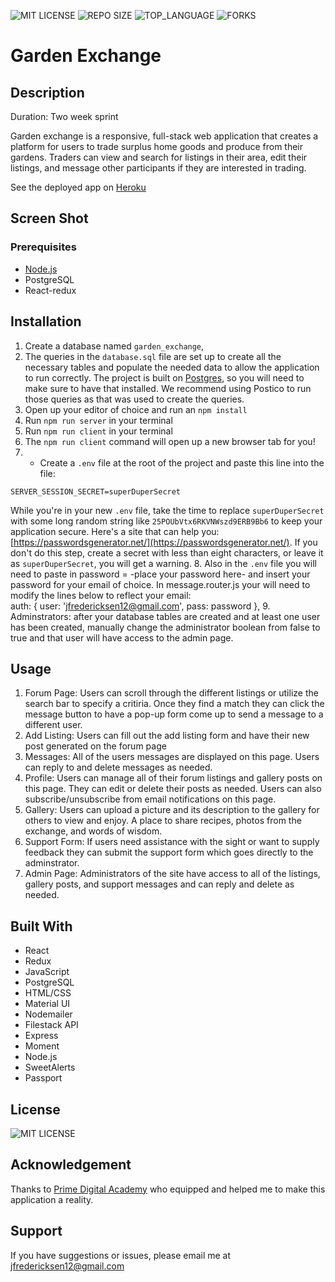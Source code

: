 ![MIT LICENSE](https://img.shields.io/github/license/freder48/movie-sagas.svg?style=flat-square)
![REPO SIZE](https://img.shields.io/github/repo-size/freder48/movie-sagas.svg?style=flat-square)
![TOP_LANGUAGE](https://img.shields.io/github/languages/top/freder48/movie-sagas.svg?style=flat-square)
![FORKS](https://img.shields.io/github/forks/freder48/movie-sagas?style=social)

# Garden Exchange

## Description

Duration: Two week sprint

Garden exchange is a responsive, full-stack web application that creates a platform for users to trade surplus home goods and
produce from their gardens. Traders can view and search for listings in their area, edit their listings, 
and message other participants if they are interested in trading.

See the deployed app on [Heroku]()

## Screen Shot


### Prerequisites

- [Node.js](https://nodejs.org/en/)
- PostgreSQL
- React-redux

## Installation

1. Create a database named `garden_exchange`,
2. The queries in the `database.sql` file are set up to create all the necessary tables and populate the needed data to allow the application to run correctly. The project is built on [Postgres](https://www.postgresql.org/download/), so you will need to make sure to have that installed. We recommend using Postico to run those queries as that was used to create the queries. 
3. Open up your editor of choice and run an `npm install`
4. Run `npm run server` in your terminal
5. Run `npm run client` in your terminal
6. The `npm run client` command will open up a new browser tab for you!
7. - Create a `.env` file at the root of the project and paste this line into the file:
  ```
  SERVER_SESSION_SECRET=superDuperSecret
  ```
  While you're in your new `.env` file, take the time to replace `superDuperSecret` with some long random string like `25POUbVtx6RKVNWszd9ERB9Bb6` to keep your application secure. Here's a site that can help you: [https://passwordsgenerator.net/](https://passwordsgenerator.net/). If you don't do this step, create a secret with less than eight characters, or leave it as `superDuperSecret`, you will get a warning.
8. Also in the `.env` file you will need to paste in password = -place your password here- and insert your password for your email 
of choice. In message.router.js your will need to modify the lines below to reflect your email:       
        auth: {
            user: 'jfredericksen12@gmail.com',
            pass: password
            },
9. Adminstrators: after your database tables are created and at least one user has been created, manually change the administrator 
  boolean from false to true and that user will have access to the admin page. 

## Usage

1. Forum Page: Users can scroll through the different listings or utilize the search bar to specify a critiria. Once they 
  find a match they can click the message button to have a pop-up form come up to send a message to a different user.
2. Add Listing: Users can fill out the add listing form and have their new post generated on the forum page
3. Messages: All of the users messages are displayed on this page. Users can reply to and delete messages as needed.
4. Profile: Users can manage all of their forum listings and gallery posts on this page. They can edit or delete their 
  posts as needed. Users can also subscribe/unsubscribe from email notifications on this page. 
5. Gallery: Users can upload a picture and its description to the gallery for others to view and enjoy. A place to share
  recipes, photos from the exchange, and words of wisdom.
6. Support Form: If users need assistance with the sight or want to supply feedback they can submit the support form which 
  goes directly to the adminstrator. 
7. Admin Page: Administrators of the site have access to all of the listings, gallery posts, and support messages and can 
  reply and delete as needed. 

## Built With

- React
- Redux
- JavaScript
- PostgreSQL
- HTML/CSS
- Material UI
- Nodemailer
- Filestack API
- Express
- Moment
- Node.js
- SweetAlerts
- Passport


## License
![MIT LICENSE](https://img.shields.io/github/license/freder48/movie-sagas.svg?style=flat-square)


## Acknowledgement
Thanks to [Prime Digital Academy](www.primeacademy.io) who equipped and helped me to make this application a reality.

## Support
If you have suggestions or issues, please email me at [jfredericksen12@gmail.com](www.google.com)